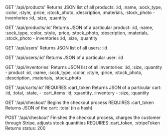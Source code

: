 GET '/api/products'
Returns JSON list of all products:
  :id, :name, :sock_type, :color, :style, :price, :stock_photo, :description, :materials, :stock_photo
    - inventories
      :id, :size, :quantity

GET '/api/products/:id'
Returns JSON of a particular product:
  :id, :name, :sock_type, :color, :style, :price, :stock_photo, :description, :materials, :stock_photo
    - inventories
      :id, :size, :quantity

GET '/api/users'
Returns JSON list of all users:
  :id

GET '/api/users/:id'
Returns JSON of a particular user:
  :id

GET '/api/inventories'
Returns JSON list of all inventories:
  :id, :size, :quantity
    - product
      :id, :name, :sock_type, :color, :style, :price, :stock_photo, :description, :materials, :stock_photo

GET '/api/carts/:id'
REQUIRES :cart_token
Returns JSON of a particular cart:
  :id, :total, :state,
    - :cart_items
      :id, :quantity, :inventory
        - :size, :quantity

GET '/api/checkout'
Begins the checkout process
REQUIRES :cart_token
Returns JSON of the cart:
  :total (in a hash)

POST '/api/checkout'
Finishes the checkout process, charges the customer through Stripe, adjusts stock quantities
REQUIRES :cart_token, :stripeToken
Returns status: 200
